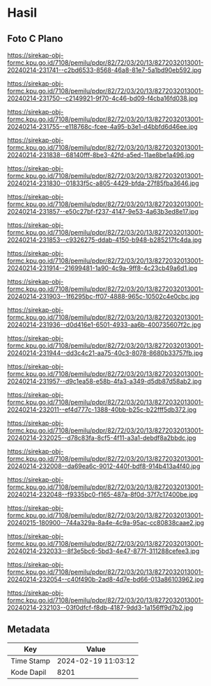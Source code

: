 # Hasil

## Foto C Plano

https://sirekap-obj-formc.kpu.go.id/7108/pemilu/pdpr/82/72/03/20/13/8272032013001-20240214-231741--c2bd6533-8568-46a8-81e7-5a1bd90eb592.jpg

https://sirekap-obj-formc.kpu.go.id/7108/pemilu/pdpr/82/72/03/20/13/8272032013001-20240214-231750--c2149921-9f70-4c46-bd09-f4cba16fd038.jpg

https://sirekap-obj-formc.kpu.go.id/7108/pemilu/pdpr/82/72/03/20/13/8272032013001-20240214-231755--e118768c-fcee-4a95-b3e1-d4bbfd6d46ee.jpg

https://sirekap-obj-formc.kpu.go.id/7108/pemilu/pdpr/82/72/03/20/13/8272032013001-20240214-231838--68140fff-8be3-42fd-a5ed-11ae8be1a496.jpg

https://sirekap-obj-formc.kpu.go.id/7108/pemilu/pdpr/82/72/03/20/13/8272032013001-20240214-231830--01833f5c-a805-4429-bfda-27f85fba3646.jpg

https://sirekap-obj-formc.kpu.go.id/7108/pemilu/pdpr/82/72/03/20/13/8272032013001-20240214-231857--e50c27bf-f237-4147-9e53-4a63b3ed8e17.jpg

https://sirekap-obj-formc.kpu.go.id/7108/pemilu/pdpr/82/72/03/20/13/8272032013001-20240214-231853--c9326275-ddab-4150-b948-b285217fc4da.jpg

https://sirekap-obj-formc.kpu.go.id/7108/pemilu/pdpr/82/72/03/20/13/8272032013001-20240214-231914--21699481-1a90-4c9a-9ff8-4c23cb49a6d1.jpg

https://sirekap-obj-formc.kpu.go.id/7108/pemilu/pdpr/82/72/03/20/13/8272032013001-20240214-231903--1f6295bc-ff07-4888-965c-10502c4e0cbc.jpg

https://sirekap-obj-formc.kpu.go.id/7108/pemilu/pdpr/82/72/03/20/13/8272032013001-20240214-231936--d0d416e1-6501-4933-aa6b-400735607f2c.jpg

https://sirekap-obj-formc.kpu.go.id/7108/pemilu/pdpr/82/72/03/20/13/8272032013001-20240214-231944--dd3c4c21-aa75-40c3-8078-8680b33757fb.jpg

https://sirekap-obj-formc.kpu.go.id/7108/pemilu/pdpr/82/72/03/20/13/8272032013001-20240214-231957--d9c1ea58-e58b-4fa3-a349-d5db87d58ab2.jpg

https://sirekap-obj-formc.kpu.go.id/7108/pemilu/pdpr/82/72/03/20/13/8272032013001-20240214-232011--ef4d777c-1388-40bb-b25c-b22fff5db372.jpg

https://sirekap-obj-formc.kpu.go.id/7108/pemilu/pdpr/82/72/03/20/13/8272032013001-20240214-232025--d78c83fa-8cf5-4f11-a3a1-debdf8a2bbdc.jpg

https://sirekap-obj-formc.kpu.go.id/7108/pemilu/pdpr/82/72/03/20/13/8272032013001-20240214-232008--da69ea6c-9012-440f-bdf8-914b413a4f40.jpg

https://sirekap-obj-formc.kpu.go.id/7108/pemilu/pdpr/82/72/03/20/13/8272032013001-20240214-232048--f9335bc0-f165-487a-8f0d-37f7c17400be.jpg

https://sirekap-obj-formc.kpu.go.id/7108/pemilu/pdpr/82/72/03/20/13/8272032013001-20240215-180900--744a329a-8a4e-4c9a-95ac-cc80838caae2.jpg

https://sirekap-obj-formc.kpu.go.id/7108/pemilu/pdpr/82/72/03/20/13/8272032013001-20240214-232033--8f3e5bc6-5bd3-4e47-877f-311288cefee3.jpg

https://sirekap-obj-formc.kpu.go.id/7108/pemilu/pdpr/82/72/03/20/13/8272032013001-20240214-232054--c40f490b-2ad8-4d7e-bd66-013a86103962.jpg

https://sirekap-obj-formc.kpu.go.id/7108/pemilu/pdpr/82/72/03/20/13/8272032013001-20240214-232103--03f0dfcf-f8db-4187-9dd3-1a156ff9d7b2.jpg


## Metadata

| Key        | Value               |
| ---------- | ------------------- |
| Time Stamp | 2024-02-19 11:03:12 |
| Kode Dapil | 8201                |




